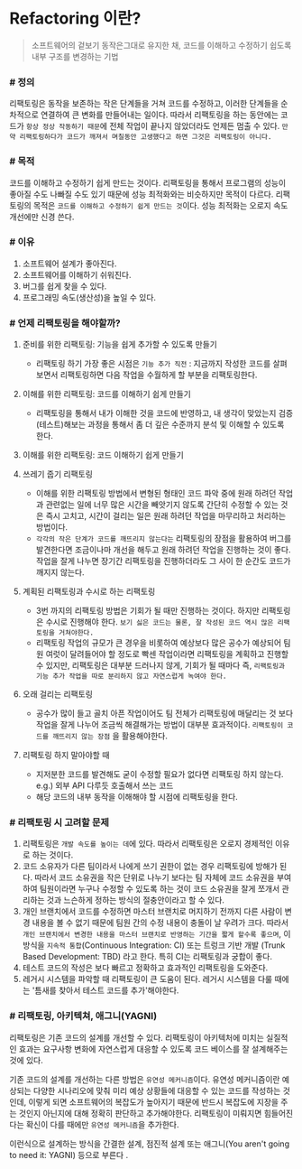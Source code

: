 # Refactoring 이란?

> 소프트웨어의 겉보기 동작은그대로 유지한 채, 코드를 이해하고 수정하기 쉽도록 내부 구조를 변경하는 기법



### \# 정의

리팩토링은 동작을 보존하는 작은 단계들을 거쳐 코드를 수정하고, 이러한 단계들을 순차적으로 연결하여 큰 변화를 만들어내는 일이다. 따라서 리팩토링을 하는 동안에는 코드가 `항상 정상 작동하기 때문`에 전체 작업이 끝나지 않았더라도 언제든 멈출 수 있다. `만약 리팩토링하다가 코드가 깨져서 며칠동안 고생했다고 하면 그것은 리팩토링이 아니다.`

###  \# 목적

코드를 이해하고 수정하기 쉽게 만드는 것이다. 리팩토링을 통해서 프로그램의 성능이 좋아질 수도 나빠질 수도 있기 때문에 성능 최적화와는 비슷하지만 목적이 다르다. 리팩토링의 목적은 `코드를 이해하고 수정하기 쉽게 만드는 것`이다. 성능 최적화는 오로지 속도 개선에만 신경 쓴다.

### \# 이유

1. 소프트웨어 설계가 좋아진다.
2. 소프트웨어를 이해하기 쉬워진다.
3. 버그를 쉽게 찾을 수 있다.
4. 프로그래밍 속도(생산성)을 높일 수 있다.



### \# 언제 리팩토링을 해야할까?

1. 준비를 위한 리팩토링: 기능을 쉽게 추가할 수 있도록 만들기
   * 리팩토링 하기 가장 좋은 시점은 `기능 추가 직전` : 지금까지 작성한 코드를 살펴보면서 리팩토링하면 다음 작업을 수월하게 할 부분을 리팩토링한다.
   
2. 이해를 위한 리팩토링: 코드를 이해하기 쉽게 만들기
   * 리팩토링을 통해서 내가 이해한 것을 코드에 반영하고, 내 생각이 맞았는지 검증(테스트)해보는 과정을 통해서 좀 더 깊은 수준까지 분석 및 이해할 수 있도록 한다.
   
3. 이해를 위한 리팩토링: 코드 이해하기 쉽게 만들기
4. 쓰레기 줍기 리팩토링
   * 이해를 위한 리팩토링 방법에서 변형된 형태인 코드 파악 중에 원래 하려던 작업과 관련없는 일에 너무 많은 시간을 빼앗기지 않도록 간단히 수정할 수 있는 것은 즉시 고치고, 시간이 걸리는 일은 원래 하려던 작업을 마무리하고 처리하는 방법이다.  
   * `각각의 작은 단계가 코드를 깨뜨리지 않는다는` 리팩토링의 장점을 활용하여 버그를 발견한다면 조금이나마 개선을 해두고 원래 하려던 작업을 진행하는 것이 좋다. 작업을 잘게 나누면 장기간 리팩토링을 진행하더라도 그 사이 한 순간도 코드가 깨지지 않는다.

5. 계획된 리팩토링과 수시로 하는 리팩토링
   * 3번 까지의 리팩토링 방법은 기회가 될 때만 진행하는 것이다. 하지만 리팩토링은 수시로 진행해야 한다.  `보기 싫은 코드는 물론, 잘 작성된 코드 역시 많은 리팩토링을 거쳐야한다.`
   * 리팩토링 작업의 규모가 큰 경우을 비롯하여 예상보다 많은 공수가 예상되어 팀원 여럿이 달려들어야 할 정도로 빡센 작업이라면 리팩토링을 계획하고 진행할 수 있지만, 리팩토링은 대부분 드러나지 않게, 기회가 될 때마다 즉, `리팩토링과 기능 추가 작업을 따로 분리하지 않고 자연스럽게 녹여야 한다.`
6. 오래 걸리는 리팩토링
   * 공수가 많이 들고 골치 아픈 작업이어도 팀 전체가 리팩토링에 매달리는 것 보다 작업을 잘게 나누어 조금씩 해결해가는 방법이 대부분 효과적이다. `리팩토링이 코드를 깨뜨리지 않는 장점` 을 활용해야한다.
7. 리팩토링 하지 말아야할 때
   * 지저분한 코드를 발견해도 굳이 수정할 필요가 없다면 리팩토링 하지 않는다. 
     e.g.) 외부 API 다루듯 호출해서 쓰는 코드
   * 해당 코드의 내부 동작을 이해해야 할 시점에 리팩토링을 한다.



### \# 리팩토링 시 고려할 문제

1. 리팩토링은 `개발 속도를 높이는 데`에 있다. 따라서 리팩토링은 오로지 경제적인 이유로 하는 것이다.
2. 코드 소유자가 다른 팀이라서 나에게 쓰기 권한이 없는 경우 리팩토링에 방해가 된다. 따라서 코드 소유권을 작은 단위로 나누기 보다는 팀 자체에 코드 소유권을 부여하여 팀원이라면 누구나 수정할 수 있도록 하는 것이 코드 소유권을 잘게 쪼개서 관리하는 것과 느슨하게 정하는 방식의 절충안이라고 할 수 있다.
3. 개인 브랜치에서 코드를 수정하면 마스터 브랜치로 머지하기 전까지 다른 사람이 변경 내용을 볼 수 없기 때문에 팀원 간의 수정 내용이 충돌이 날 우려가 크다. 따라서 `개인 브랜치에서 변경한 내용을 마스터 브랜치로 반영하는 기간을 짧게 할수록 좋으며`, 이 방식을 `지속적 통합`(Continuous Integration: CI) 또는 트렁크 기반 개발 (Trunk Based Development: TBD) 라고 한다. 특히 CI는 리팩토링과 궁합이 좋다.
4. 테스트 코드의 작성은 보다 빠르고 정확하고 효과적인 리팩토링을 도와준다.
5. 레거시 시스템을 파악할 때 리팩토링이 큰 도움이 된다. 레거시 시스템을 다룰 때에는 '틈새를 찾아서 테스트 코드를 추가'해야한다.



### \# 리팩토링, 아키텍쳐, 애그니(YAGNI)

리팩토링은 기존 코드의 설계를 개선할 수 있다. 리팩토링이 아키텍처에 미치는 실질적인 효과는 요구사항 변화에 자연스럽게 대응할 수 있도록 코드 베이스를 잘 설계해주는 것에 있다.  

기존 코드의 설계를 개선하는 다른 방법은 `유연성 메커니즘`이다. 유연성 메커니즘이란 예상되는 다양한 시나리오에 맞춰 미리 예상 상황들에 대응할 수 있는 코드를 작성하는 것인데, 이렇게 되면 소프트웨어의 복잡도가 높아지기 때문에 반드시 복잡도에 지장을 주는 것인지 아닌지에 대해 정확히 판단하고 추가해야한다. 리팩토링이 미뤄지면 힘들어진다는 확신이 다를 때에만 `유연성 메커니즘`을 추가한다. 

이런식으로 설계하는 방식을 간결한 설계, 점진적 설계 또는 애그니(You aren't going to need it: YAGNI) 등으로 부른다 .